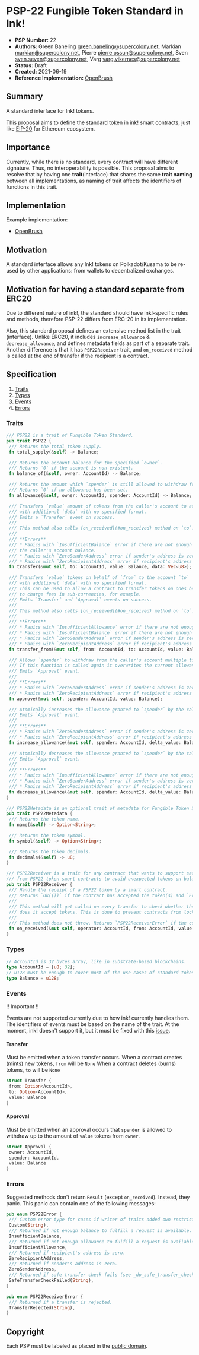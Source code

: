 # PSP-22 Fungible Token Standard in Ink!

- **PSP Number:** 22
- **Authors:** Green Baneling <green.baneling@supercolony.net>, Markian <markian@supercolony.net>, Pierre <pierre.ossun@supercolony.net>, Sven <sven.seven@supercolony.net>, Varg <varg.vikernes@supercolony.net>
- **Status:** Draft
- **Created:** 2021-06-19
- **Reference Implementation:** [OpenBrush](https://github.com/Supercolony-net/openbrush-contracts/blob/main/contracts/token/psp20/traits.rs)


## Summary

A standard interface for Ink! tokens.

This proposal aims to define the standard token in ink! smart contracts, just like [EIP-20](https://github.com/ethereum/EIPs/edit/master/EIPS/eip-20.md) for Ethereum ecosystem.

## Importance
Currently, while there is no standard, every contract will have different signature. Thus, no interoperability is possible. This proposal aims to resolve that by having one **trait**(interface) that shares the
same **trait naming** between all implementations, as naming of trait affects the identifiers of functions in this trait.

## Implementation

Example implementation:

- [OpenBrush](https://github.com/Supercolony-net/openbrush-contracts/blob/main/contracts/token/psp20/traits.rs)

## Motivation

A standard interface allows any Ink! tokens on Polkadot/Kusama to be re-used by other applications: from wallets to decentralized exchanges.


## Motivation for having a standard separate from ERC20

Due to different nature of ink!, the standard should have ink!-specific rules and methods,
therefore PSP-22 differs from ERC-20 in its implementation.

Also, this standard proposal defines an extensive method list in the trait (interface). Unlike ERC20, it includes `increase_allowance` & `decrease_allowance`, and defines metadata fields as part of a separate trait.
Another difference is that it has `PSP22Receiver` trait, and `on_received` method is called at the end of transfer if the recipient is a contract.


## Specification
1. [Traits](#Traits)
2. [Types](#Types)
3. [Events](#Events)
4. [Errors](#Errors)

### Traits

```rust
/// PSP22 is a trait of Fungible Token Standard.
pub trait PSP22 {
 /// Returns the total token supply.
 fn total_supply(&self) -> Balance;

 /// Returns the account balance for the specified `owner`.
 /// Returns `0` if the account is non-existent.
 fn balance_of(&self, owner: AccountId) -> Balance;

 /// Returns the amount which `spender` is still allowed to withdraw from `owner`.
 /// Returns `0` if no allowance has been set.
 fn allowance(&self, owner: AccountId, spender: AccountId) -> Balance;

 /// Transfers `value` amount of tokens from the caller's account to account `to`
 /// with additional `data` with no specified format.
 /// Emits a `Transfer` event on success.
 /// 
 /// This method also calls [on_received](#on_received) method on `to`.
 /// 
 /// **Errors**
 /// * Panics with `InsufficientBalance` error if there are not enough tokens on
 /// the caller's account balance.
 /// * Panics with `ZeroSenderAddress` error if sender's address is zero.
 /// * Panics with `ZeroRecipientAddress` error if recipient's address is zero.
 fn transfer(&mut self, to: AccountId, value: Balance, data: Vec<u8>);

 /// Transfers `value` tokens on behalf of `from` to the account `to` 
 /// with additional `data` with no specified format.
 /// This can be used to allow a contract to transfer tokens on ones behalf and/or 
 /// to charge fees in sub-currencies, for example.
 /// Emits `Transfer` and `Approval` events on success.
 /// 
 /// This method also calls [on_received](#on_received) method on `to`.
 /// 
 /// **Errors**
 /// * Panics with `InsufficientAllowance` error if there are not enough tokens allowed for the caller to withdraw from `from`.
 /// * Panics with `InsufficientBalance` error if there are not enough tokens on the account balance of `from`.
 /// * Panics with `ZeroSenderAddress` error if sender's address is zero.
 /// * Panics with `ZeroRecipientAddress` error if recipient's address is zero.
 fn transfer_from(&mut self, from: AccountId, to: AccountId, value: Balance, data: Vec<u8>);

 /// Allows `spender` to withdraw from the caller's account multiple times, up to the `value` amount.
 /// If this function is called again it overwrites the current allowance with `value`.
 /// Emits `Approval` event.
 /// 
 /// **Errors**
 /// * Panics with `ZeroSenderAddress` error if sender's address is zero.
 /// * Panics with `ZeroRecipientAddress` error if recipient's address is zero.
 fn approve(&mut self, spender: AccountId, value: Balance);

 /// Atomically increases the allowance granted to `spender` by the caller by `delta_value`.
 /// Emits `Approval` event.
 /// 
 /// **Errors**
 /// * Panics with `ZeroSenderAddress` error if sender's address is zero.
 /// * Panics with `ZeroRecipientAddress` error if recipient's address is zero.
 fn increase_allowance(&mut self, spender: AccountId, delta_value: Balance);

 /// Atomically decreases the allowance granted to `spender` by the caller by `delta_value`.
 /// Emits `Approval` event.
 /// 
 /// **Errors**
 /// * Panics with `InsufficientAllowance` error if there are not enough tokens allowed by owner for `spender`.
 /// * Panics with `ZeroSenderAddress` error if sender's address is zero.
 /// * Panics with `ZeroRecipientAddress` error if recipient's address is zero.
 fn decrease_allowance(&mut self, spender: AccountId, delta_value: Balance);
}

/// PSP22Metadata is an optional trait of metadata for Fungible Token Standard.
pub trait PSP22Metadata {
 /// Returns the token name.
 fn name(&self) -> Option<String>;

 /// Returns the token symbol.
 fn symbol(&self) -> Option<String>;

 /// Returns the token decimals.
 fn decimals(&self) -> u8;
}

/// PSP22Receiver is a trait for any contract that wants to support safe transfers
/// from PSP22 token smart contracts to avoid unexpected tokens on balance of contract.
pub trait PSP22Receiver {
 /// Handle the receipt of a PSP22 token by a smart contract.
 /// Returns `Ok(())` if the contract has accepted the token(s) and `Err(PSP22ReceiverError::TransferRejected(String))` otherwise.
 /// 
 /// This method will get called on every transfer to check whether the recipient in `transfer` is a contract, and if it is,
 /// does it accept tokens. This is done to prevent contracts from locking tokens forever.
 /// 
 /// This method does not throw. Returns `PSP22ReceiverError` if the contract does not accept the tokens.
 fn on_received(&mut self, operator: AccountId, from: AccountId, value: Balance, data: Vec<u8>) -> Result<(), PSP22ReceiverError>;
}
```

### Types
```rust
// AccountId is 32 bytes array, like in substrate-based blockchains.
type AccountId = [u8; 32];
// u128 must be enough to cover most of the use cases of standard token.
type Balance = u128;
```

### Events

‼️ Important ‼️

Events are not supported currently due to how ink! currently handles them.  
The identifiers of events must be based on the name of the trait. At the moment, ink! doesn't support it,
but it must be fixed with this [issue](https://github.com/paritytech/ink/issues/809). 

#### Transfer 
Must be emitted when a token transfer occurs.
When a contract creates (mints) new tokens, `from` will be `None`
When a contract deletes (burns) tokens, `to` will be `None`
```rust
struct Transfer {
 from: Option<AccountId>,
 to: Option<AccountId>,
 value: Balance
}
```

#### Approval
Must be emitted when an approval occurs that `spender` is allowed to withdraw up to the amount of `value` tokens from `owner`.
```rust
struct Approval {
 owner: AccountId,
 spender: AccountId,
 value: Balance
}
```

### Errors
Suggested methods don't return `Result` (except `on_received`). Instead, they panic.
This panic can contain one of the following messages:

```rust
pub enum PSP22Error {
 /// Custom error type for cases if writer of traits added own restrictions
 Custom(String),
 /// Returned if not enough balance to fulfill a request is available.
 InsufficientBalance,
 /// Returned if not enough allowance to fulfill a request is available.
 InsufficientAllowance,
 /// Returned if recipient's address is zero.
 ZeroRecipientAddress,
 /// Returned if sender's address is zero.
 ZeroSenderAddress,
 /// Returned if safe transfer check fails (see _do_safe_transfer_check() in PSP22 trait)
 SafeTransferCheckFailed(String),
}

pub enum PSP22ReceiverError {
 /// Returned if a transfer is rejected.
 TransferRejected(String),
}
```
## Copyright

Each PSP must be labeled as placed in the
[public domain](https://creativecommons.org/publicdomain/zero/1.0/).

